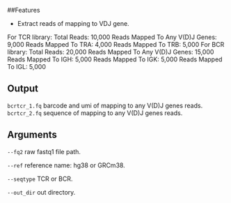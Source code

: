 ##Features
- Extract reads of mapping to VDJ gene.

For TCR library:
Total Reads: 10,000
Reads Mapped To Any V(D)J Genes: 9,000
Reads Mapped To TRA: 4,000
Reads Mapped To TRB: 5,000
For BCR library:
Total Reads: 20,000
Reads Mapped To Any V(D)J Genes: 15,000
Reads Mapped To IGH: 5,000
Reads Mapped To IGK: 5,000
Reads Mapped To IGL: 5,000

## Output
`bcrtcr_1.fq` barcode and umi of mapping to any V(D)J genes reads.
`bcrtcr_2.fq` sequence of mapping to any V(D)J genes reads.
## Arguments
`--fq2` raw fastq1 file path.

`--ref` reference name: hg38 or GRCm38.

`--seqtype` TCR or BCR.

`--out_dir` out directory.

